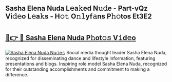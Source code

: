 ## Sasha Elena Nuda L𝚎a𝚔ed N𝚞𝚍e - Part-vQz Vi𝚍𝚎o L𝚎a𝚔s - H𝚘𝚝 O𝚗𝚕yf𝚊ns P𝚑𝚘tos Et3E2

# <h2><a href="http://kf3cjrp.oniu.top/?m=Sasha+Elena+Nuda">🔗👉 🔴 Sasha Elena Nuda P𝚑ot𝚘𝚜 V𝚒d𝚎o</a></h2>

[![Sasha Elena Nuda Nu𝚍e𝚜](https://i.imgur.com/0qMVB7G.gif)](http://kf3cjrp.oniu.top/?m=Sasha+Elena+Nuda)
Social media thought leader Sasha Elena Nuda, recognized for disseminating dance and lifestyle information, featuring presentations and blogs. Inspiring role model Sasha Elena Nuda, recognized for their outstanding accomplishments and commitment to making a difference.  
